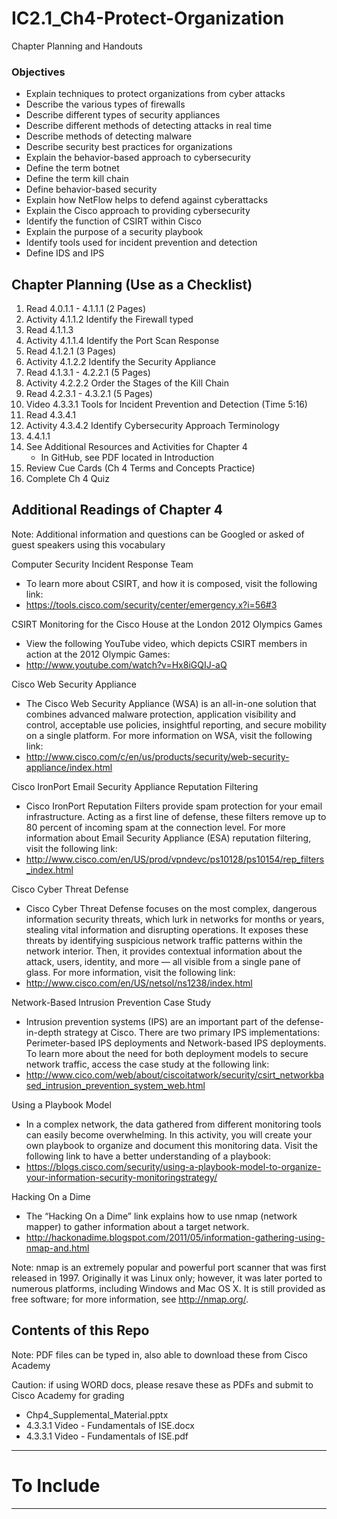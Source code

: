 # IC2.1_Ch4-Protect-Organization
Chapter Planning and Handouts

### Objectives
- Explain techniques to protect organizations from cyber attacks
- Describe the various types of firewalls
- Describe different types of security appliances
- Describe different methods of detecting attacks in real time
- Describe methods of detecting malware
- Describe security best practices for organizations
- Explain the behavior-based approach to cybersecurity
- Define the term botnet
- Define the term kill chain
- Define behavior-based security
- Explain how NetFlow helps to defend against cyberattacks
- Explain the Cisco approach to providing cybersecurity
- Identify the function of CSIRT within Cisco
- Explain the purpose of a security playbook
- Identify tools used for incident prevention and detection
- Define IDS and IPS

## Chapter Planning (Use as a Checklist)
1. Read 4.0.1.1 - 4.1.1.1 (2 Pages)
2. Activity 4.1.1.2 Identify the Firewall typed
3. Read 4.1.1.3
4. Activity 4.1.1.4 Identify the Port Scan Response
5. Read 4.1.2.1 (3 Pages)
6. Activity 4.1.2.2 Identify the Security Appliance
7. Read 4.1.3.1 - 4.2.2.1 (5 Pages)
8. Activity 4.2.2.2 Order the Stages of the Kill Chain
9. Read 4.2.3.1 - 4.3.2.1 (5 Pages)
10. Video 4.3.3.1 Tools for Incident Prevention and Detection (Time 5:16)
11. Read 4.3.4.1
12. Activity 4.3.4.2 Identify Cybersecurity Approach Terminology
13. 4.4.1.1
14. See Additional Resources and Activities for Chapter 4
    - In GitHub, see PDF located in Introduction
15. Review Cue Cards (Ch 4 Terms and Concepts Practice)
16. Complete Ch 4 Quiz

## Additional Readings of Chapter 4

Note: Additional information and questions can be Googled or asked of guest speakers using this vocabulary

Computer Security Incident Response Team
- To learn more about CSIRT, and how it is composed, visit the following link:
- https://tools.cisco.com/security/center/emergency.x?i=56#3

CSIRT Monitoring for the Cisco House at the London 2012 Olympics Games
- View the following YouTube video, which depicts CSIRT members in action at the 2012 Olympic Games:
- http://www.youtube.com/watch?v=Hx8iGQIJ-aQ

Cisco Web Security Appliance
- The Cisco Web Security Appliance (WSA) is an all-in-one solution that combines advanced malware protection, application visibility and control, acceptable use policies, insightful reporting, and secure mobility on a single platform. For more information on WSA, visit the following link:
- http://www.cisco.com/c/en/us/products/security/web-security-appliance/index.html

Cisco IronPort Email Security Appliance Reputation Filtering
- Cisco IronPort Reputation Filters provide spam protection for your email infrastructure. Acting as a first line of defense, these filters remove up to 80 percent of incoming spam at the connection level. For more information about Email Security Appliance (ESA) reputation filtering, visit the following link:
- http://www.cisco.com/en/US/prod/vpndevc/ps10128/ps10154/rep_filters_index.html

Cisco Cyber Threat Defense
- Cisco Cyber Threat Defense focuses on the most complex, dangerous information security threats, which lurk in networks for months or years, stealing vital information and disrupting operations. It exposes these threats by identifying suspicious network traffic patterns within the network interior. Then, it provides contextual information about the attack, users, identity, and more — all visible from a single pane of glass. For more information, visit the following link:
- http://www.cisco.com/en/US/netsol/ns1238/index.html

Network-Based Intrusion Prevention Case Study
- Intrusion prevention systems (IPS) are an important part of the defense-in-depth strategy at Cisco. There are two primary IPS implementations: Perimeter-based IPS deployments and Network-based IPS deployments. To learn more about the need for both deployment models to secure network traffic, access the case study at
the following link:
- http://www.cico.com/web/about/ciscoitatwork/security/csirt_networkbased_intrusion_prevention_system_web.html

Using a Playbook Model
- In a complex network, the data gathered from different monitoring tools can easily become overwhelming. In this activity, you will create your own playbook to organize and document this monitoring data. Visit the following link to have a better understanding of a playbook:
- https://blogs.cisco.com/security/using-a-playbook-model-to-organize-your-information-security-monitoringstrategy/

Hacking On a Dime
- The “Hacking On a Dime” link explains how to use nmap (network mapper) to gather information about a target network.
- http://hackonadime.blogspot.com/2011/05/information-gathering-using-nmap-and.html

Note: nmap is an extremely popular and powerful port scanner that was first released in 1997. Originally it
was Linux only; however, it was later ported to numerous platforms, including Windows and Mac OS X. It is
still provided as free software; for more information, see http://nmap.org/.

## Contents of this Repo
Note: PDF files can be typed in, also able to download these from Cisco Academy

Caution: if using WORD docs, please resave these as PDFs and submit to Cisco Academy for grading

- Chp4_Supplemental_Material.pptx
- 4.3.3.1 Video - Fundamentals of ISE.docx
- 4.3.3.1 Video - Fundamentals of ISE.pdf

---

# To Include


---
